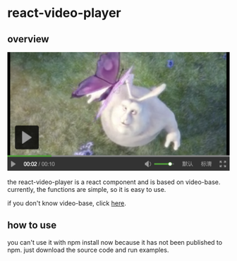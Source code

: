 # react-video-player

## overview

![overview](./examples/overview.png)

the react-video-player is a react component and is based on video-base. currently, the functions are simple, so it is easy to use. 

if you don't know video-base, click [here](https://github.com/hzwjz/video-base).


## how to use

you can't use it with npm install now because it has not been published to npm. just download the source code and run examples.